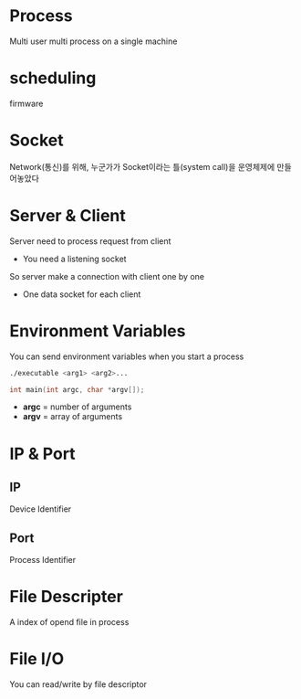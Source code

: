 # Process

Multi user multi process on a single machine

# scheduling

firmware

# Socket

Network(통신)를 위해, 누군가가 Socket이라는 틀(system call)을 운영체제에 만들어놓았다

# Server & Client

Server need to process request from client

- You need a listening socket

So server make a connection with client one by one

- One data socket for each client

# Environment Variables

You can send environment variables when you start a process

```bash
./executable <arg1> <arg2>...
```

```c
int main(int argc, char *argv[]);
```

- **argc** = number of arguments
- **argv** = array of arguments

# IP & Port

## IP

Device Identifier

## Port

Process Identifier

# File Descripter

A index of opend file in process

# File I/O

You can read/write by file descriptor
